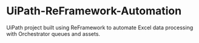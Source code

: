 # UiPath-ReFramework-Automation
UiPath project built using ReFramework to automate Excel data processing with Orchestrator queues and assets.

